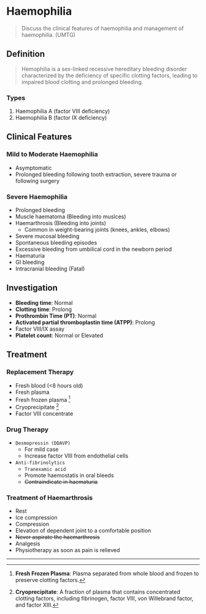 # Haemophilia

> Discuss the clinical features of haemophilia and management of haemophilia. (UMTG)

## Definition

> Hemophilia is a sex-linked recessive hereditary bleeding disorder characterized by the deficiency of specific clotting factors, leading to impaired blood clotting and prolonged bleeding.

### Types

1. Haemophilia A (factor VIII deficiency)
2. Haemophilia B (factor IX deficiency)

## Clinical Features

### Mild to Moderate Haemophilia

- Asymptomatic
- Prolonged bleeding following tooth extraction, severe trauma or following surgery

### Severe Haemophilia

- Prolonged bleeding
- Muscle haematoma (Bleeding into muslces)
- Haemarthrosis (Bleeding into joints)
  - Common in weight-bearing joints (knees, ankles, elbows)
- Severe mucosal bleeding
- Spontaneous bleeding episodes
- Excessive bleeding from umbilical cord in the newborn period
- Haematuria
- GI bleeding
- Intracranial bleeding (Fatal)

## Investigation

- **Bleeding time**: Normal
- **Clotting time**: Prolong
- **Prothrombin Time (PT)**: Normal
- **Activated partial thromboplastin time (ATPP)**: Prolong
- Factor VIII/IX assay
- **Platelet count**: Normal or Elevated

## Treatment

### Replacement Therapy

- Fresh blood (<8 hours old)
- Fresh plasma
- Fresh frozen plasma [^1]
- Cryoprecipitate [^2]
- Factor VIII concentrate

[^1]: **Fresh Frozen Plasma**: Plasma separated from whole blood and frozen to preserve clotting factors.
[^2]: **Cryoprecipitate**: A fraction of plasma that contains concentrated clotting factors, including fibrinogen, factor VIII, von Willebrand factor, and factor XIII.

### Drug Therapy

- `Desmopressin (DDAVP)`
  - For mild case
  - Increase factor VIII from endothelial cells
- `Anti-fibrinolytics`
  - `Tranexamic acid`
  - Promote haemostatis in oral bleeds
  - ~~Contraindicate in haematuria~~

### Treatment of Haemarthrosis

- Rest
- Ice compression
- Compression
- Elevation of dependent joint to a comfortable position
- ~~Never aspirate the haemarthrosis~~
- Analgesis
- Physiotherapy as soon as pain is relieved

---
